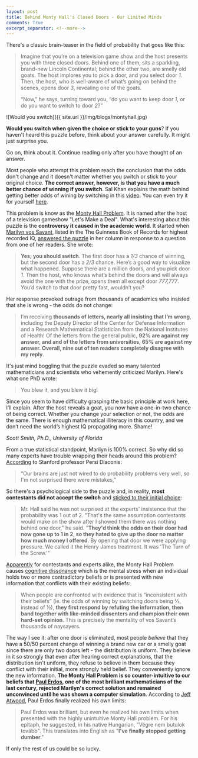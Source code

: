 ```yaml
---
layout: post
title: Behind Monty Hall's Closed Doors - Our Limited Minds
comments: True
excerpt_separator: <!--more-->
---
```


There's a classic brain-teaser in the field of probability that goes like this:

> Imagine that you’re on a television game show and the host presents you with three closed doors. Behind one of them, sits a sparkling, brand-new Lincoln Continental; behind the other two, are smelly old goats. The host implores you to pick a door, and you select door *1*. Then, the host, who is well-aware of what’s going on behind the scenes, opens door *3*, revealing one of the goats.
>
> “Now,” he says, turning toward you, “do you want to keep door *1*, or do you want to switch to door *2*?”

![Would you switch]({{ site.url }}/img/blogs/montyhall.jpg)

<!--more-->

**Would you switch when given the choice or stick to your guns**? If you haven't heard this puzzle before, think about your answer carefully. It might just surprise you.

Go on, think about it. Continue reading only after you have thought of an answer.

Most people who attempt this problem reach the conclusion that the odds don't change and it doesn't matter whether you switch or stick to your original choice. **The correct answer, however, is that you have a much better chance of winning if you switch**. Sal Khan explains the math behind getting better odds of wining by switching in this [video](https://www.khanacademy.org/math/precalculus/prob-comb/dependent-events-precalc/v/monty-hall-problem). You can even try it for yourself [here](http://math.ucsd.edu/~crypto/cgi-bin/MontyKnows/monty2?2+611).

This problem is know as the [Monty Hall Problem](https://en.wikipedia.org/wiki/Monty_Hall_problem). It is named after the host of a television gameshow "Let's Make a Deal". What's interesting about this puzzle is the **controversy it caused in the academic world**. It started when [Marilyn vos Savant](https://en.wikipedia.org/wiki/Marilyn_vos_Savant), listed in the The Guinness Book of Records for highest recorded IQ, [answered the puzzle](http://marilynvossavant.com/game-show-problem/) in her column in response to a question from one of her readers. She wrote:

> **Yes; you should switch**. The first door has a *1/3* chance of winning, but the second door has a *2/3*  chance. Here’s a good way to visualize what happened. Suppose there are a million doors, and you pick door *1*. Then the host, who knows what’s behind the doors and will always avoid the one with the prize, opens them all except door *777,777*. You’d switch to that door pretty fast, wouldn’t you?

Her response provoked outrage from thousands of academics who insisted that she is wrong - the odds do not change:

> I’m receiving **thousands of letters, nearly all insisting that I’m wrong**, including the Deputy Director of the Center for Defense Information and a Research Mathematical Statistician from the National Institutes of Health! Of the letters from the general public, **92% are against my answer, and and of the letters from universities, 65% are against my answer. Overall, nine out of ten readers completely disagree with my reply**.

It's just mind boggling that the puzzle evaded so many talented mathematicians and scientists who vehemently criticized Marilyn. Here's what one PhD wrote:

> You blew it, and you blew it big!
>
Since you seem to have difficulty grasping the basic principle at work here, I’ll explain. After the host reveals a goat, you now have a one-in-two chance of being correct. Whether you change your selection or not, the odds are the same. There is enough mathematical illiteracy in this country, and we don’t need the world’s highest IQ propagating more. Shame!
>
*Scott Smith, Ph.D., University of Florida*

From a true statistical standpoint, Marilyn is 100% correct. So why did so many experts have trouble wrapping their heads around this problem? [According](http://www.nytimes.com/1991/07/21/us/behind-monty-hall-s-doors-puzzle-debate-and-answer.html) to Stanford professor Persi Diaconis:

> “Our brains are just not wired to do probability problems very well, so I'm not surprised there were mistakes,”

So there's a psychological side to the puzzle and, in reality, **most contestants did not accept the switch** and [sticked to their initial choice](http://www.nytimes.com/1991/07/21/us/behind-monty-hall-s-doors-puzzle-debate-and-answer.html):

> Mr. Hall said he was not surprised at the experts' insistence that the probability was 1 out of 2. "That's the same assumption contestants would make on the show after I showed them there was nothing behind one door," he said. "**They'd think the odds on their door had now gone up to 1 in 2, so they hated to give up the door no matter how much money I offered**. By opening that door we were applying pressure. We called it the Henry James treatment. It was 'The Turn of the Screw.'"

[Apparently](http://priceonomics.com/the-time-everyone-corrected-the-worlds-smartest/j) for contestants and experts alike, the Monty Hall Problem causes [cognitive dissonance](https://en.wikipedia.org/wiki/Cognitive_dissonance) which is the mental stress when an individual holds two or more contradictory beliefs or is presented with new information that conflicts with their existing beliefs:

> When people are confronted with evidence that is “inconsistent with their beliefs” (ie. the odds of winning by switching doors being ⅔, instead of ½), **they first respond by refuting the information, then band together with like-minded dissenters and champion their own hard-set opinion**. This is precisely the mentality of vos Savant’s thousands of naysayers.

The way I see it: after one door is eliminated, most people *believe* that they have a 50/50 percent change of winning a brand new car or a smelly goat since there are only two doors left - the distribution is uniform. They believe in it so strongly that even after hearing correct explanations, that the distribution isn't uniform, they refuse to believe in them because they conflict with their initial, more strongly held belief. They conveniently ignore the new information. **The Monty Hall Problem is so counter-intuitive to our beliefs that [Paul Erdos](https://en.wikipedia.org/wiki/Paul_Erd%C5%91s), one of the most brilliant mathematicians of the last century, rejected Marilyn's correct solution and remained unconvinced until he was shown a computer simulation**. According to [Jeff Atwood](https://blog.codinghorror.com/monty-hall-monty-fall-monty-crawl/), Paul Erdos finally realized his own limits:

> Paul Erdos was brilliant, but even he realized his own limits when presented with the highly unintuitive Monty Hall problem. For his epitaph, he suggested, in his native Hungarian, "Végre nem butulok tovább". This translates into English as "**I've finally stopped getting dumber**."
>
If only the rest of us could be so lucky.
